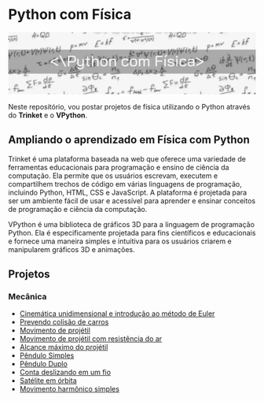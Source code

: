 # Python com Física

<p align="center">
  <img src="capa_python_com_fisica.png" >
</p>

Neste repositório, vou postar projetos de física utilizando o Python através do **Trinket** e o **VPython**.

## Ampliando o aprendizado em Física com Python

Trinket é uma plataforma baseada na web que oferece uma variedade de ferramentas educacionais para programação e ensino de ciência da computação.
Ela permite que os usuários escrevam, executem e compartilhem trechos de código em várias linguagens de programação, incluindo Python, HTML, CSS e JavaScript.
A plataforma é projetada para ser um ambiente fácil de usar e acessível para aprender e ensinar conceitos de programação e ciência da computação.

VPython é uma biblioteca de gráficos 3D para a linguagem de programação Python. Ela é especificamente projetada para fins científicos e educacionais e
fornece uma maneira simples e intuitiva para os usuários criarem e manipularem gráficos 3D e animações.

## Projetos
 
### Mecânica

* [Cinemática unidimensional e introdução ao método de Euler](https://trinket.io/library/trinkets)
* [Prevendo colisão de carros](https://trinket.io/library/trinkets/62d19f0a40)
* [Movimento de projétil](https://trinket.io/library/trinkets/cde484ebfe)
* [Movimento de projétil com resistência do ar](https://trinket.io/library/trinkets/50b5b20f9b)
* [Alcance máximo do projétil](https://trinket.io/library/trinkets/2eee313e10)
* [Pêndulo Simples](https://trinket.io/glowscript/47dd97aa98)
* [Pêndulo Duplo](https://trinket.io/glowscript/e92cdd5316)
* [Conta deslizando em um fio](https://trinket.io/glowscript/65d5628d91)
* [Satélite em órbita](https://trinket.io/glowscript/52576805dc)
* [Movimento harmônico simples](https://trinket.io/glowscript/7406d9ff59)


